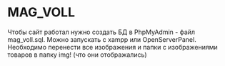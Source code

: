 # MAG_VOLL

Чтобы сайт работал нужно создать БД в PhpMyAdmin - файл mag_voll.sql.
Можно запускать с xampp или OpenServerPanel.
Необходимо перенести все изображения и папки с изображениями товаров в папку img! (что они отображались)
